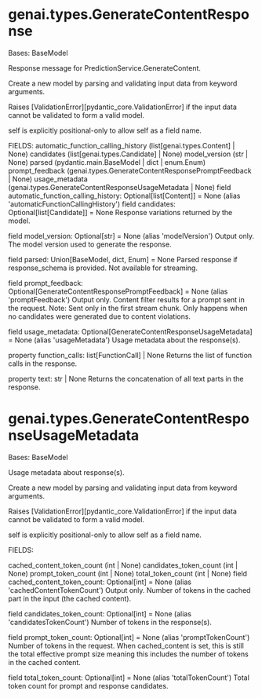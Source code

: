# genai.types.GenerateContentResponse

Bases: BaseModel

Response message for PredictionService.GenerateContent.

Create a new model by parsing and validating input data from keyword arguments.

Raises [ValidationError][pydantic_core.ValidationError] if the input data cannot be validated to form a valid model.

self is explicitly positional-only to allow self as a field name.

FIELDS:
automatic_function_calling_history (list[genai.types.Content] | None)
candidates (list[genai.types.Candidate] | None)
model_version (str | None)
parsed (pydantic.main.BaseModel | dict | enum.Enum)
prompt_feedback (genai.types.GenerateContentResponsePromptFeedback | None)
usage_metadata (genai.types.GenerateContentResponseUsageMetadata | None)
field automatic_function_calling_history: Optional[list[Content]] = None (alias 'automaticFunctionCallingHistory')
field candidates: Optional[list[Candidate]] = None
Response variations returned by the model.

field model_version: Optional[str] = None (alias 'modelVersion')
Output only. The model version used to generate the response.

field parsed: Union[BaseModel, dict, Enum] = None
Parsed response if response_schema is provided. Not available for streaming.

field prompt_feedback: Optional[GenerateContentResponsePromptFeedback] = None (alias 'promptFeedback')
Output only. Content filter results for a prompt sent in the request. Note: Sent only in the first stream chunk. Only happens when no candidates were generated due to content violations.

field usage_metadata: Optional[GenerateContentResponseUsageMetadata] = None (alias 'usageMetadata')
Usage metadata about the response(s).

property function_calls: list[FunctionCall] | None
Returns the list of function calls in the response.

property text: str | None
Returns the concatenation of all text parts in the response.

# genai.types.GenerateContentResponseUsageMetadata

Bases: BaseModel

Usage metadata about response(s).

Create a new model by parsing and validating input data from keyword arguments.

Raises [ValidationError][pydantic_core.ValidationError] if the input data cannot be validated to form a valid model.

self is explicitly positional-only to allow self as a field name.

FIELDS:

cached_content_token_count (int | None)
candidates_token_count (int | None)
prompt_token_count (int | None)
total_token_count (int | None)
field cached_content_token_count: Optional[int] = None (alias 'cachedContentTokenCount')
Output only. Number of tokens in the cached part in the input (the cached content).

field candidates_token_count: Optional[int] = None (alias 'candidatesTokenCount')
Number of tokens in the response(s).

field prompt_token_count: Optional[int] = None (alias 'promptTokenCount')
Number of tokens in the request. When cached_content is set, this is still the total effective prompt size meaning this includes the number of tokens in the cached content.

field total_token_count: Optional[int] = None (alias 'totalTokenCount')
Total token count for prompt and response candidates.
